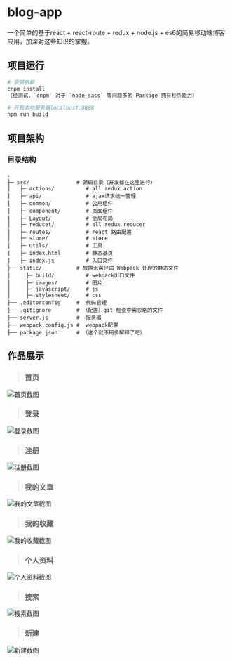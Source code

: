 # blog-app
一个简单的基于react + react-route + redux + node.js + es6的简易移动端博客应用，加深对这些知识的掌握。

## 项目运行
``` bash
# 安装依赖
cnpm install
（经测试，`cnpm` 对于 `node-sass` 等问题多的 Package 拥有秒杀能力）

# 开启本地服务器localhost:8888
npm run build
```


## 项目架构
### 目录结构
```
.
├─ src/               # 源码目录（开发都在这里进行）
│   ├─ actions/          # all redux action 
│   ├─ api/              # ajax请求统一管理
│   ├─ common/           # 公用组件
│   ├─ component/        # 页面组件
│   ├─ Layout/           # 全局布局
│   ├─ reducet/          # all redux reducer
│   ├─ routes/           # react 路由配置
│   ├─ store/            # store
│   ├─ utils/            # 工具
|   ├─ index.html        # 静态基页
|   ├─ index.js          # 入口文件
├── static/           # 放置无需经由 Webpack 处理的静态文件
│     ├─ build/          # webpack出口文件
│     ├─ images/         # 图片
│     ├─ javascript/     # js
│     ├─ stylesheet/     # css
├── .editorconfig     #  代码管理
├── .gitignore        # （配置）git 检查中需忽略的文件
├── server.js         #  服务器
├── webpack.config.js #  webpack配置
├── package.json      # （这个就不用多解释了吧）
```

## 作品展示
>### 首页
![首页截图](https://github.com/ju1234/blog-app/blob/test/static/images/demo/index.jpg)

>### 登录
![登录截图](https://github.com/ju1234/blog-app/blob/test/static/images/demo/login.jpg)

>### 注册
![注册截图](https://github.com/ju1234/blog-app/blob/test/static/images/demo/reg.jpg)

>### 我的文章
![我的文章截图](https://github.com/ju1234/blog-app/blob/test/static/images/demo/myArticle.jpg)

>### 我的收藏
![我的收藏截图](https://github.com/ju1234/blog-app/blob/test/static/images/demo/myFavoite.jpg)

>### 个人资料
![个人资料截图](https://github.com/ju1234/blog-app/blob/test/static/images/demo/personal.jpg)

>### 搜索
![搜索截图](https://github.com/ju1234/blog-app/blob/test/static/images/demo/search.jpg)

>### 新建
![新建截图](https://github.com/ju1234/blog-app/blob/test/static/images/demo/write.jpg)

